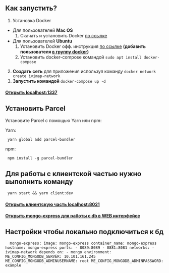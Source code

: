## Как запустить?

1. Установка Docker
  - Для пользователей **Mac OS**
    1. Скачать и установить Docker [по ссылке](https://hub.docker.com/editions/community/docker-ce-desktop-mac)
  - Для пользователей **Ubuntu**
    1. Установить Docker офф. инструкция [по ссылке](https://docs.docker.com/install/linux/docker-ce/ubuntu/) **(добавить пользователя [в группу docker](https://docs.docker.com/install/linux/linux-postinstall/))**
    2. Установить docker-compose командой
      ``sudo apt install docker-compose``
2. **Создать сеть** для приложения используя команду 
   `` docker network create ivimap-network ``
3. **Запустить командой**
   `` docker-compose up -d ``
   
#### [Открыть localhost:1337](http://localhost:1337/)

## Установить Parcel
  Установите Parcel с помощью Yarn или npm:

  Yarn:

  `` yarn global add parcel-bundler``
  
  npm:

  `` npm install -g parcel-bundler``

## Для работы с клиентской частью нужно выполнить команду
`` yarn start && yarn client:dev``

#### [Открыть клиентскую часть localhost:8021](http://localhost:8021/)


#### [Открыть mongo-express для работы с db в WEB интерфейсе ](http://localhost:8881/)


## Настройки чтобы локально подключиться к бд


``   mongo-express:
    image: mongo-express
    container_name: mongo-express
    hostname: mongo-express
    ports:
    - 8089:8089
    - 8881:8081
    networks:
    - ivimap-network
    depends_on:
    - mongo
    environment:
      ME_CONFIG_MONGODB_SERVER: 10.101.161.245
      ME_CONFIG_MONGODB_ADMINUSERNAME: root
      ME_CONFIG_MONGODB_ADMINPASSWORD: example
``
